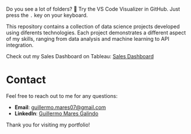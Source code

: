 Do you see a lot of folders? 🤯 Try the VS Code Visualizer in GitHub. Just press the `.` key on your keyboard.

This repository contains a collection of data science projects developed using diferents technologies. Each project demonstrates a different aspect of my skills, ranging from data analysis and machine learning to API integration.

Check out my Sales Dashboard on Tableau: [Sales Dashboard](https://public.tableau.com/app/profile/guillermo1314/viz/SalesDashboard_17254159148610/SalesDashboard?publish=yes)

# Contact
Feel free to reach out to me for any questions:

- **Email**: [guillermo.mares07@gmail.com](mailto:guillermo.mares07@gmail.com)
- **LinkedIn**: [Guillermo Mares Galindo](https://www.linkedin.com/in/guillermo-mares/)

Thank you for visiting my portfolio!
